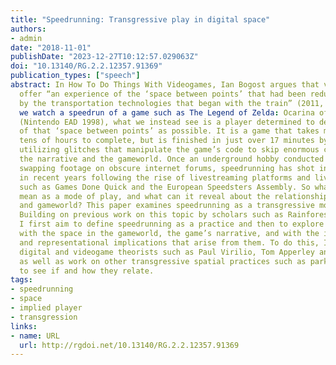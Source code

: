 ```yaml
---
title: "Speedrunning: Transgressive play in digital space"
authors:
- admin
date: "2018-11-01"
publishDate: "2023-12-27T10:12:57.029063Z"
doi: "10.13140/RG.2.2.12357.91369"
publication_types: ["speech"]
abstract: In How To Do Things With Videogames, Ian Bogost argues that videogames
  offer “an experience of the ‘space between points’ that had been reduced or eliminated
  by the transportation technologies that began with the train” (2011, 49). But when
  we watch a speedrun of a game such as The Legend of Zelda: Ocarina of Time
  (Nintendo EAD 1998), what we instead see is a player determined to destroy as much
  of that ‘space between points’ as possible. It is a game that takes most players
  tens of hours to complete, but is finished in just over 17 minutes by the best speedrunners,
  utilizing glitches that manipulate the game’s code to skip enormous chunks of both
  the narrative and the gameworld. Once an underground hobby conducted between users
  swapping footage on obscure internet forums, speedrunning has shot into the mainstream
  in recent years following the rise of livestreaming platforms and livestreamed events
  such as Games Done Quick and the European Speedsters Assembly. So what does speedrunning
  mean as a mode of play, and what can it reveal about the relationship between player
  and gameworld? This paper examines speedrunning as a transgressive mode of play.
  Building on previous work on this topic by scholars such as Rainforest Scully-Blaker,
  I first aim to define speedrunning as a practice and then to explore its relationship
  with the space in the gameworld, the game’s narrative, and with the ideological
  and representational implications that arise from them. To do this, I bring in spatial,
  digital and videogame theorists such as Paul Virilio, Tom Apperley and Espen Aarseth,
  as well as work on other transgressive spatial practices such as parkour in order
  to see if and how they relate.
tags:
- speedrunning
- space
- implied player
- transgression
links:
- name: URL
  url: http://rgdoi.net/10.13140/RG.2.2.12357.91369
---
```

